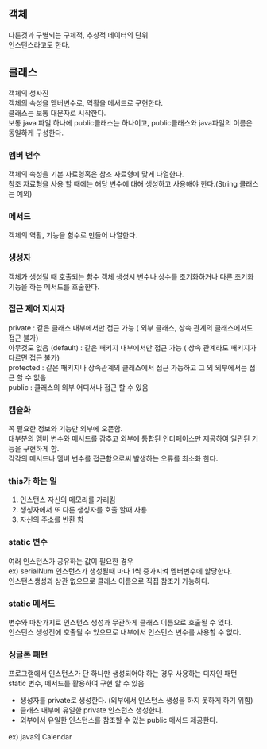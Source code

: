 ## 객체

다른것과 구별되는 구체적, 추상적 데이터의 단위  
인스턴스라고도 한다.  

## 클래스

객체의 청사진  
객체의 속성을 멤버변수로, 역활을 메서드로 구현한다.  
클래스는 보통 대문자로 시작한다.  
보통 java 파일 하나에 public클래스는 하나이고, public클래스와 java파일의 이름은 동일하게 구성한다.  

### 멤버 변수

객체의 속성을 기본 자료형혹은 참조 자료형에 맞게 나열한다.  
참조 자료형을 사용 할 때에는 해당 변수에 대해 생성하고 사용해야 한다.(String 클래스는 예외)  

### 메서드

객체의 역활, 기능을 함수로 만들어 나열한다.

### 생성자

객체가 생성될 때 호출되는 함수
객체 생성시 변수나 상수를 초기화하거나 다른 초기화 기능을 하는 메서드를 호출한다.

### 접근 제어 지시자

private : 같은 클래스 내부에서만 접근 가능 ( 외부 클래스, 상속 관계의 클래스에서도 접근 불가)  
아무것도 없음 (default) : 같은 패키지 내부에서만 접근 가능 ( 상속 관계라도 패키지가 다르면 접근 불가)  
protected : 같은 패키지나 상속관계의 클래스에서 접근 가능하고 그 외 외부에서는 접근 할 수 없음  
public : 클래스의 외부 어디서나 접근 할 수 있음  

### 캡슐화 

꼭 필요한 정보와 기능만 외부에 오픈함.  
대부분의 멤버 변수와 메서드를 감추고 외부에 통합된 인터페이스만 제공하여 일관된 기능을 구현하게 함.  
각각의 메서드나 멤버 변수를 접근함으로써 발생하는 오류를 최소화 한다.  

### this가 하는 일  

1. 인스턴스 자신의 메모리를 가리킴  
2. 생성자에서 또 다른 생성자를 호출 할때 사용  
3. 자신의 주소를 반환 함  

### static 변수

여러 인스턴스가 공유하는 값이 필요한 경우  
ex) serialNum 인스턴스가 생성될때 마다 1씩 증가시켜 멤버변수에 할당한다.  
인스턴스생성과 상관 없으므로 클래스 이름으로 직접 참조가 가능하다.  

### static 메서드

변수와 마찬가지로 인스턴스 생성과 무관하게 클래스 이름으로 호출될 수 있다.  
인스턴스 생성전에 호출될 수 있으므로 내부에서 인스턴스 변수를 사용할 수 없다.  

### 싱글톤 패턴

프로그램에서 인스턴스가 단 하나만 생성되어야 하는 경우 사용하는 디자인 패턴  
static 변수, 메서드를 활용하여 구현 할 수 있음  

- 생성자를 private로 생성한다. (외부에서 인스턴스 생성을 하지 못하게 하기 위함)  
- 클래스 내부에 유일한 private 인스턴스 생성한다.  
- 외부에서 유일한 인스턴스를 참조할 수 있는 public 메서드 제공한다.

ex) java의 Calendar